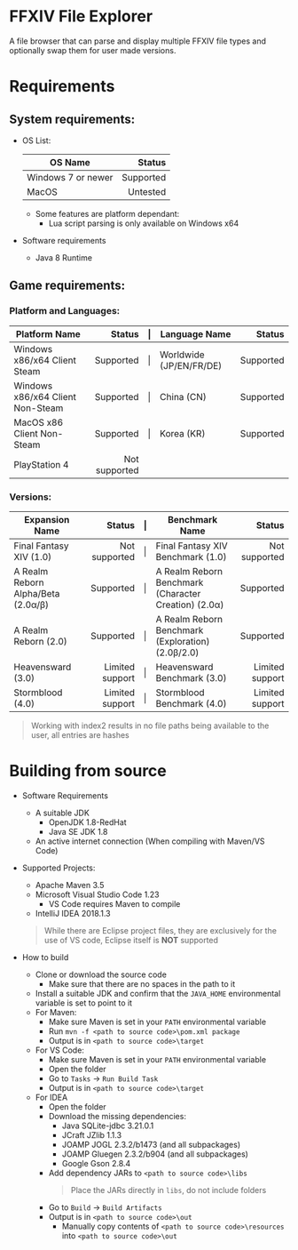 FFXIV File Explorer  
===================  

A file browser that can parse and display multiple FFXIV file types and optionally swap them for user made versions.  



Requirements  
===================  

##  System requirements:  

* OS List:

    | OS Name                                        | Status    |  
    |------------------------------------------------|----------:|  
    | Windows 7 or newer                             | Supported |  
    | MacOS                                          |  Untested |  

    * Some features are platform dependant:  
        * Lua script parsing is only available on Windows x64  

* Software requirements  
    * Java 8 Runtime  


## Game requirements:  
### Platform and Languages:  

| Platform Name                    | Status        | \| | Language Name           | Status    |  
|----------------------------------|--------------:|----|-------------------------|----------:|  
| Windows x86/x64 Client Steam     |     Supported | \| | Worldwide (JP/EN/FR/DE) | Supported |  
| Windows x86/x64 Client Non-Steam |     Supported | \| | China (CN)              | Supported |  
| MacOS x86 Client Non-Steam       |     Supported | \| | Korea (KR)              | Supported |  
| PlayStation 4                    | Not supported |  

### Versions:  

| Expansion Name                     | Status          | \| | Benchmark Name                                       | Status          |  
|------------------------------------|----------------:|----|------------------------------------------------------|----------------:|  
| Final Fantasy XIV (1.0)            |   Not supported | \| | Final Fantasy XIV Benchmark (1.0)                    |   Not supported |  
| A Realm Reborn Alpha/Beta (2.0α/β) |       Supported | \| | A Realm Reborn Benchmark (Character Creation) (2.0α) |       Supported |  
| A Realm Reborn (2.0)               |       Supported | \| | A Realm Reborn Benchmark (Exploration) (2.0β/2.0)    |       Supported |  
| Heavensward (3.0)                  | Limited support | \| | Heavensward Benchmark (3.0)                          | Limited support |  
| Stormblood (4.0)                   | Limited support | \| | Stormblood Benchmark (4.0)                           | Limited support |  

> Working with index2 results in no file paths being available to the user, all entries are hashes


Building from source
===================  

* Software Requirements
    * A suitable JDK
        * OpenJDK 1.8-RedHat
        * Java SE JDK 1.8
    * An active internet connection (When compiling with Maven/VS Code)

* Supported Projects:
    * Apache Maven 3.5
    * Microsoft Visual Studio Code 1.23
        * VS Code requires Maven to compile
    * IntelliJ IDEA 2018.1.3

    > While there are Eclipse project files, they are exclusively for the use of VS code, Eclipse itself is **NOT** supported

* How to build
    * Clone or download the source code
        * Make sure that there are no spaces in the path to it
    * Install a suitable JDK and confirm that the `JAVA_HOME` environmental variable is set to point to it
    * For Maven:
        * Make sure Maven is set in your `PATH` environmental variable
        * Run `mvn -f <path to source code>\pom.xml package`
        * Output is in `<path to source code>\target`
    * For VS Code:
        * Make sure Maven is set in your `PATH` environmental variable
        * Open the folder
        * Go to `Tasks` → `Run Build Task`
        * Output is in `<path to source code>\target`
    * For IDEA
        * Open the folder
        * Download the missing dependencies:
            * Java SQLite-jdbc 3.21.0.1
            * JCraft JZlib 1.1.3
            * JOAMP JOGL 2.3.2/b1473 (and all subpackages)
            * JOAMP Gluegen 2.3.2/b904 (and all subpackages)
            * Google Gson 2.8.4
        * Add dependency JARs to `<path to source code>\libs`
            > Place the JARs directly in `libs`, do not include folders
        * Go to `Build` → `Build Artifacts`
        * Output is in `<path to source code>\out`
            * Manually copy contents of `<path to source code>\resources` into `<path to source code>\out`
